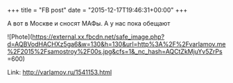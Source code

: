 +++
title = "FB post"
date = "2015-12-17T19:46:31+00:00"
+++

А вот в Москве и сносят МАФы. А у нас пока обещают

![Phote](https://external.xx.fbcdn.net/safe_image.php?d=AQBVodHACHXz5ga6&w=130&h=130&url=http%3A%2F%2Fvarlamov.me%2F2015%2Fsamostroy%2F00s.jpg&cfs=1&_nc_hash=AQCtZkMjuYv5ZrPs =600)


Link: http://varlamov.ru/1541153.html
